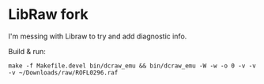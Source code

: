# LibRaw fork

I'm messing with Libraw to try and add diagnostic info.

Build & run:

```
make -f Makefile.devel bin/dcraw_emu && bin/dcraw_emu -W -w -o 0 -v -v -v ~/Downloads/raw/ROFL0296.raf
```
